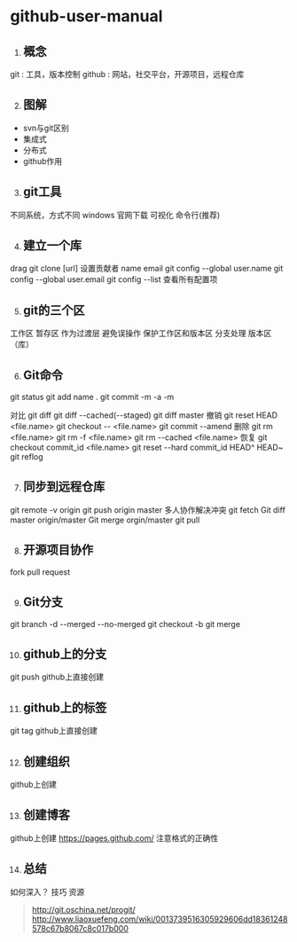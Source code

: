 # github-user-manual

1. ## 概念
git
:    工具，版本控制
github
:    网站，社交平台，开源项目，远程仓库

2. ## 图解
- svn与git区别
- 集成式
- 分布式
- github作用

3. ## git工具
不同系统，方式不同
windows
官网下载
可视化
命令行(推荐)

4. ## 建立一个库
drag
git  clone  [url]
设置贡献者
name
email
git config --global  user.name
git config --global user.email
git config --list
   查看所有配置项

5. ## git的三个区
工作区
暂存区
  作为过渡层
  避免误操作
  保护工作区和版本区
  分支处理
版本区（库）

6. ## Git命令
git status
git add
  name
  .
git commit
  -m
  -a -m

对比
    git diff
    git diff --cached(--staged)
    git diff master
撤销
    git reset HEAD <file.name>
    git checkout -- <file.name>
    git commit --amend
删除
    git rm <file.name>
    git rm -f <file.name>
    git rm --cached <file.name>
恢复
    git checkout commit_id <file.name>
    git reset --hard commit_id
    HEAD^
    HEAD~<num>
    git reflog

7. ## 同步到远程仓库
git remote
-v
origin
git push origin master
多人协作解决冲突
  git fetch
    Git diff master origin/master
    Git merge  orgin/master
  git pull
  
 8. ## 开源项目协作
fork
pull request

9. ## Git分支
git branch
  -d
  --merged
  --no-merged
git checkout
  -b
git merge

10. ## github上的分支
git push 
github上直接创建

11. ## github上的标签
  git tag
  github上直接创建
 
 12. ## 创建组织
github上创建

13. ## 创建博客
github上创建
https://pages.github.com/
注意格式的正确性

14. ## 总结
如何深入？
技巧
资源
> http://git.oschina.net/progit/
> http://www.liaoxuefeng.com/wiki/0013739516305929606dd18361248578c67b8067c8c017b000








